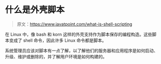 # 什么是外壳脚本

> 原文：<https://www.javatpoint.com/what-is-shell-scripting>

在 Linux 中，像 bash 和 korn 这样的外壳支持作为脚本保存的编程构造。这些脚本变成了 shell 命令，因此许多 Linux 命令都是脚本。

系统管理员应该对脚本有一点了解，以了解他们的服务器和应用程序是如何启动、升级、维护或删除的，并了解用户环境是如何构建的。
